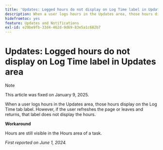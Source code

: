 ```yaml
---
title: 'Updates: Logged hours do not display on Log Time label in Updates area'
description: When a user logs hours in the Updates area, those hours display on the Log Time tab label. However, if the user refreshes the page or leaves and returns, that label does not display the hours.
hidefromtoc: yes
feature: Updates and Notifications
exl-id: e29be9fb-33d4-462d-9d69-83e5a1c682b7
---
```

# Updates: Logged hours do not display on Log Time label in Updates area

>[!NOTE]
>
>This article was fixed on January 9, 2025.

When a user logs hours in the Updates area, those hours display on the Log Time tab label. However, if the user refreshes the page or leaves and returns, that label does not display the hours.

**Workaround**

Hours are still visible in the Hours area of a task.

_First reported on June 1, 2024._

